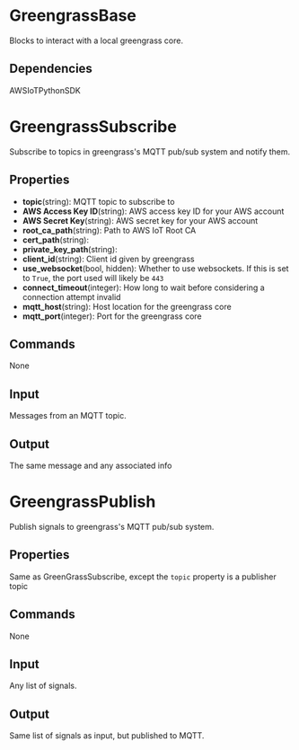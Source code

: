 GreengrassBase
==============
Blocks to interact with a local greengrass core.

Dependencies
----------------
AWSIoTPythonSDK

GreengrassSubscribe
===================
Subscribe to topics in greengrass's MQTT pub/sub system and notify them.

Properties
--------------
- **topic**(string): MQTT topic to subscribe to
- **AWS Access Key ID**(string): AWS access key ID for your AWS account
- **AWS Secret Key**(string): AWS secret key for your AWS account
- **root_ca_path**(string): Path to AWS IoT Root CA
- **cert_path**(string):
- **private_key_path**(string):
- **client_id**(string): Client id given by greengrass
- **use_websocket**(bool, hidden): Whether to use websockets. If this is set to `True`, the port used will likely be `443`
- **connect_timeout**(integer): How long to wait before considering a connection attempt invalid
- **mqtt_host**(string): Host location for the greengrass core
- **mqtt_port**(integer): Port for the greengrass core

Commands
----------------
None

Input
-------
Messages from an MQTT topic.

Output
---------
The same message and any associated info


GreengrassPublish
=================
Publish signals to greengrass's MQTT pub/sub system.

Properties
--------------
Same as GreenGrassSubscribe, except the `topic` property is a publisher topic

Commands
----------------
None

Input
-------
Any list of signals.

Output
---------
Same list of signals as input, but published to MQTT.
